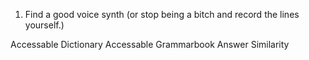1. Find a good voice synth (or stop being a bitch and record the lines yourself.)

Accessable Dictionary
Accessable Grammarbook
Answer Similarity

<svg style="margin: 0; padding: 0; text-align: center; width: 100%;"><image href="https://cdn.glitch.global/a09638ce-8239-40b9-9a24-995569212470/kone_jan.svg?v=1749163651387" xlink:href="https://cdn.glitch.global/a09638ce-8239-40b9-9a24-995569212470/kone_jan.svg?v=1749163651387"></image></svg>